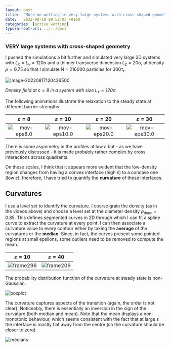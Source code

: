 ```yaml
---
layout: post
title:  "More on wetting in very large systems with cross-shaped geometry"
date:   2022-08-18 09:52:03 +0100
categories: [active wetting]
typora-root-url: ../../docs
---
```


### VERY large systems with cross-shaped geometry

I pushed the simulations a bit further and simulated very large 3D systems with $L_x = L_y = 120\sigma$ and a thinner transverse dimension $L_z = 20\sigma$, at density $\rho=0.75$ so that I simulate N = 216000 particles for 300$\tau_r$.  



![image-20220817120426500](/images/WeetingCrossGeom/eps8-lx603D.png)

*Density field at $\varepsilon=8$ in a system with size $L_x=120\sigma$*.





The following animations illustrate the relaxation to the steady state at different barrier strengths

|                    $\varepsilon=8$                     |                     $\varepsilon=10$                     |                     $\varepsilon=20$                     |                     $\varepsilon=30$                     |
| :----------------------------------------------------: | :------------------------------------------------------: | :------------------------------------------------------: | :------------------------------------------------------: |
| ![mov-eps8.0](/images/WeetingCrossGeom/mov-eps8.0.gif) | ![mov-eps10.0](/images/WeetingCrossGeom/mov-eps10.0.gif) | ![mov-eps20.0](/images/WeetingCrossGeom/mov-eps20.0.gif) | ![mov-eps30.0](/images/WeetingCrossGeom/mov-eps30.0.gif) |

There is some asymmetry in the profiles at low $\varepsilon$ but - as we have previously discussed - it is made probably rather complex by cross interactions across quadrants.

On these scales, I think that it appears more evident that the low-density region changes from having a convex interface (high $\varepsilon$) to a concave one (low $\varepsilon$). therefore, I have tried to quantify the **curvature** of these interfaces.



## Curvatures

I use a level set to identify the curvature. I coarse grain the density (as in the videos above) and choose a level set at the diameter density $\rho_{diam}=0.85$. This defines segmented curves in 2D through which I can fit a spline curve to extract the curvature at every point. I can then associate a curvature value to every contour either by taking the **average** of the curvatures or the **median**. Since, in fact, the curves present some pointed regions at small epsilons, some outliers need to be removed to compute the mean.



| $\varepsilon=10$                                         | $\varepsilon=40$                                         |
| -------------------------------------------------------- | -------------------------------------------------------- |
| ![frame296](/images/WeetingCrossGeom/contours/eps10.jpg) | ![frame209](/images/WeetingCrossGeom/contours/eps40.png) |

The probability distribution function of the curvature at steady state is non-Gaussian.

![boxplot](/images/WeetingCrossGeom/contours/pdfs.png)

The curvature captures aspects of the transition (again, the order is not clear). Noticeably, there is essentially an inversion in the sign of the curvature (both median and mean). Note that the mean displays a non-monotonic behaviour, which seems consistent with the fact that at large $\varepsilon$ the interface is mostly flat away from the centre (so the curvature should be closer to zero).

![medians](/images/WeetingCrossGeom/contours/stats.png)
